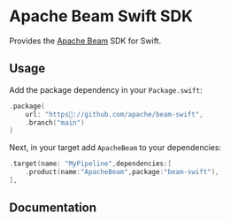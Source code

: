# Apache Beam Swift SDK

Provides the [Apache Beam][0] SDK for Swift.

## Usage

Add the package dependency in your `Package.swift`:

```swift
.package(
    url: "https://github.com/apache/beam-swift",
    .branch("main")
)
```

Next, in your target add `ApacheBeam` to your dependencies:

```swift
.target(name: "MyPipeline",dependencies:[
    .product(name:"ApacheBeam",package:"beam-swift"),
],
```

## Documentation

[0]: https://beam.apache.org

                                                    
                                                    
                                                    
                                                    
                                                    
